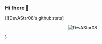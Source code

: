 ### Hi there 👋

<!--
**DevAStar08/DevAStar08** is a ✨ _special_ ✨ repository because its `README.md` (this file) appears on your GitHub profile.-->

[![DevAStar08's github stats]

<p align="center"> <img src=https://github-readme-stats.vercel.app/api?username=DevAStar08 & show_icons=true alt=DevAStar08 /> </p>}
